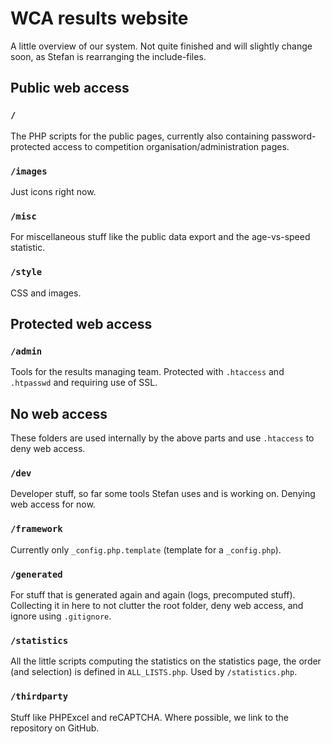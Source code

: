 # WCA results website

A little overview of our system. Not quite finished and will slightly change soon,
as Stefan is rearranging the include-files.


## Public web access

### `/`
The PHP scripts for the public pages, currently also containing password-protected
access to competition organisation/administration pages.

### `/images`
Just icons right now.

### `/misc`
For miscellaneous stuff like the public data export and the age-vs-speed statistic.

### `/style`
CSS and images.


## Protected web access

### `/admin`
Tools for the results managing team. Protected with `.htaccess` and `.htpasswd` and requiring use of SSL.


## No web access

These folders are used internally by the above parts and use `.htaccess` to deny web access.

### `/dev`
Developer stuff, so far some tools Stefan uses and is working on. Denying web access for now.

### `/framework`
Currently only `_config.php.template` (template for a `_config.php`).

### `/generated`
For stuff that is generated again and again (logs, precomputed stuff).
Collecting it in here to not clutter the root folder, deny web access,
and ignore using `.gitignore`.

### `/statistics`
All the little scripts computing the statistics on the statistics page, the
order (and selection) is defined in `ALL_LISTS.php`. Used by `/statistics.php`.

### `/thirdparty`
Stuff like PHPExcel and reCAPTCHA. Where possible, we link to the repository
on GitHub.
